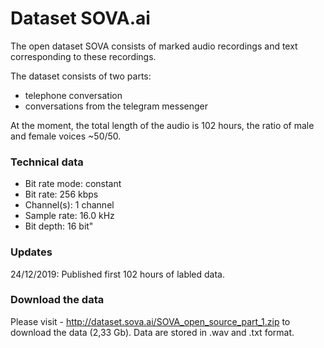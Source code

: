 # Dataset SOVA.ai

The open dataset SOVA consists of marked audio recordings and text corresponding to these recordings.

The dataset consists of two parts:
* telephone conversation
* conversations from the telegram messenger

At the moment, the total length of the audio is 102 hours, the ratio of male and female voices ~50/50.

### Technical data
* Bit rate mode: constant
* Bit rate: 256 kbps
* Channel(s): 1 channel
* Sample rate: 16.0 kHz
* Bit depth: 16 bit"

### Updates

24/12/2019: Published first 102 hours of labled data.

### Download the data

Please visit - http://dataset.sova.ai/SOVA_open_source_part_1.zip to download the data (2,33 Gb). Data are stored in .wav and .txt format.
